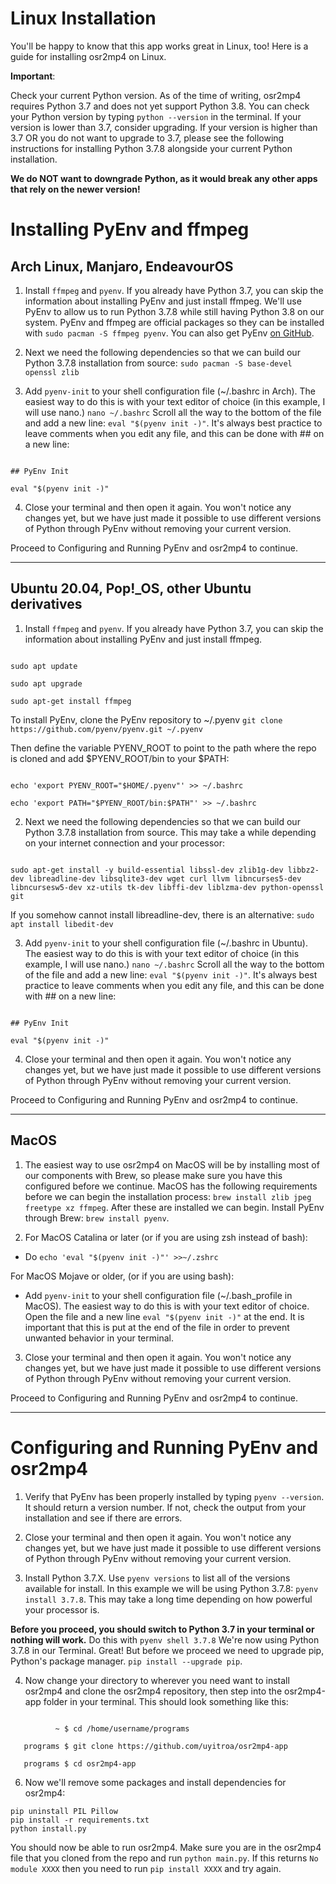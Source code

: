 # Linux Installation

You'll be happy to know that this app works great in Linux, too! Here is a guide for installing osr2mp4 on Linux.

**Important**:

Check your current Python version. As of the time of writing, osr2mp4 requires Python 3.7 and does not yet support Python 3.8. You can check your Python version by typing `python --version` in the terminal. If your version is lower than 3.7, consider upgrading. If your version is higher than 3.7 OR you do not want to upgrade to 3.7, please see the following instructions for installing Python 3.7.8 alongside your current Python installation.

**We do NOT want to downgrade Python, as it would break any other apps that rely on the newer version!**

# Installing PyEnv and ffmpeg

## Arch Linux, Manjaro, EndeavourOS

1. Install `ffmpeg` and `pyenv`. If you already have Python 3.7, you can skip the information about installing PyEnv and just install ffmpeg. We'll use PyEnv to allow us to run Python 3.7.8 while still having Python 3.8 on our system. PyEnv and ffmpeg are official packages so they can be installed with `sudo pacman -S ffmpeg pyenv`. You can also get PyEnv [on GitHub](https://github.com/pyenv/pyenv).

2. Next we need the following dependencies so that we can build our Python 3.7.8 installation from source: `sudo pacman -S base-devel openssl zlib`

3. Add `pyenv-init` to your shell configuration file (~/.bashrc in Arch). The easiest way to do this is with your text editor of choice (in this example, I will use nano.) `nano ~/.bashrc` Scroll all the way to the bottom of the file and add a new line: `eval "$(pyenv init -)"`. It's always best practice to leave comments when you edit any file, and this can be done with ## on a new line:

```

## PyEnv Init

eval "$(pyenv init -)"

```

4. Close your terminal and then open it again. You won't notice any changes yet, but we have just made it possible to use different versions of Python through PyEnv without removing your current version.

Proceed to Configuring and Running PyEnv and osr2mp4 to continue.

-------------------------------------------------------------------------------------------------------------------------------------

## Ubuntu 20.04, Pop!_OS, other Ubuntu derivatives

1. Install `ffmpeg` and `pyenv`. If you already have Python 3.7, you can skip the information about installing PyEnv and just install ffmpeg.

```

sudo apt update

sudo apt upgrade

sudo apt-get install ffmpeg

```

To install PyEnv, clone the PyEnv repository to ~/.pyenv `git clone https://github.com/pyenv/pyenv.git ~/.pyenv`

Then define the variable PYENV_ROOT to point to the path where the repo is cloned and add $PYENV_ROOT/bin to your $PATH:

```

echo 'export PYENV_ROOT="$HOME/.pyenv"' >> ~/.bashrc

echo 'export PATH="$PYENV_ROOT/bin:$PATH"' >> ~/.bashrc

```

2. Next we need the following dependencies so that we can build our Python 3.7.8 installation from source. This may take a while depending on your internet connection and your processor:

```

sudo apt-get install -y build-essential libssl-dev zlib1g-dev libbz2-dev libreadline-dev libsqlite3-dev wget curl llvm libncurses5-dev libncursesw5-dev xz-utils tk-dev libffi-dev liblzma-dev python-openssl git

```

If you somehow cannot install libreadline-dev, there is an alternative: `sudo apt install libedit-dev`

3. Add `pyenv-init` to your shell configuration file (~/.bashrc in Ubuntu). The easiest way to do this is with your text editor of choice (in this example, I will use nano.) `nano ~/.bashrc` Scroll all the way to the bottom of the file and add a new line: `eval "$(pyenv init -)"`. It's always best practice to leave comments when you edit any file, and this can be done with ## on a new line:

```

## PyEnv Init

eval "$(pyenv init -)"

```

4. Close your terminal and then open it again. You won't notice any changes yet, but we have just made it possible to use different versions of Python through PyEnv without removing your current version.

Proceed to Configuring and Running PyEnv and osr2mp4 to continue.

-------------------------------------------------------------------------------------------------------------------------------------

## MacOS

1. The easiest way to use osr2mp4 on MacOS will be by installing most of our components with Brew, so please make sure you have this configured before we continue. MacOS has the following requirements before we can begin the installation process: `brew install zlib jpeg freetype xz ffmpeg`. After these are installed we can begin. Install PyEnv through Brew: `brew install pyenv`.

2. For MacOS Catalina or later (or if you are using zsh instead of bash): 
          
- Do `echo 'eval "$(pyenv init -)"' >>~/.zshrc`


For MacOS Mojave or older, (or if you are using bash):

- Add `pyenv-init` to your shell configuration file (~/.bash_profile in MacOS). The easiest way to do this is with your text editor of choice. Open the file and a new line `eval "$(pyenv init -)"` at the end. It is important that this is put at the end of the file in order to prevent unwanted behavior in your terminal.

3. Close your terminal and then open it again. You won't notice any changes yet, but we have just made it possible to use different versions of Python through PyEnv without removing your current version.

Proceed to Configuring and Running PyEnv and osr2mp4 to continue.

-------------------------------------------------------------------------------------------------------------------------------------

# Configuring and Running PyEnv and osr2mp4

1. Verify that PyEnv has been properly installed by typing `pyenv --version`. It should return a version number. If not, check the output from your installation and see if there are errors.

2. Close your terminal and then open it again. You won't notice any changes yet, but we have just made it possible to use different versions of Python through PyEnv without removing your current version.

3. Install Python 3.7.X. Use `pyenv versions` to list all of the versions available for install. In this example we will be using Python 3.7.8: `pyenv install 3.7.8`. This may take a long time depending on how powerful your processor is.

**Before you proceed, you should switch to Python 3.7 in your terminal or nothing will work.** Do this with `pyenv shell 3.7.8` We're now using Python 3.7.8 in our Terminal. Great! But before we proceed we need to upgrade pip, Python's package manager. `pip install --upgrade pip`.

4. Now change your directory to wherever you need want to install osr2mp4 and clone the osr2mp4 repository, then step into the osr2mp4-app folder in your terminal. This should look something like this:

```

          ~ $ cd /home/username/programs

   programs $ git clone https://github.com/uyitroa/osr2mp4-app

   programs $ cd osr2mp4-app

```

6. Now we'll remove some packages and install dependencies for osr2mp4: 

```
pip uninstall PIL Pillow
pip install -r requirements.txt
python install.py
```
You should now be able to run osr2mp4. Make sure you are in the osr2mp4 file that you cloned from the repo and run `python main.py`. If this returns `No module XXXX` then you need to run `pip install XXXX` and try again.
